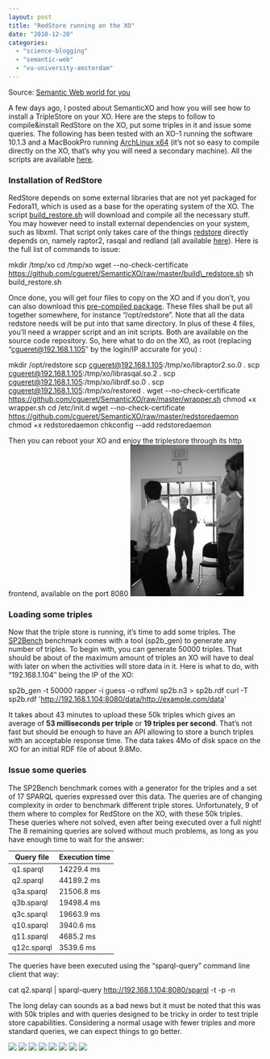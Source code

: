 ```yaml
---
layout: post
title: "RedStore running on the XO"
date: "2010-12-20"
categories: 
  - "science-blogging"
  - "semantic-web"
  - "vu-university-amsterdam"
---
```


Source: [Semantic Web world for you](http://semweb4u.wordpress.com/feed/)

A few days ago, I posted about SemanticXO and how you will see how to install a TripleStore on your XO. Here are the steps to follow to compile&install RedStore on the XO, put some triples in it and issue some queries. The following has been tested with an XO-1 running the software 10.1.3 and a MacBookPro running [ArchLinux x64](http://www.archlinux.org "ArchLinux") (it’s not so easy to compile directly on the XO, that’s why you will need a secondary machine). All the scripts are available [here](https://github.com/cgueret/SemanticXO "SemanticXO on GitHub").

### Installation of RedStore

RedStore depends on some external libraries that are not yet packaged for Fedora11, which is used as a base for the operating system of the XO. The script [build\_restore.sh](https://github.com/cgueret/SemanticXO/blob/master/build_redstore.sh "Script to compile redstore") will download and compile all the necessary stuff. You may however need to install external dependencies on your system, such as libxml. That script only takes care of the things [redstore](http://www.aelius.com/njh/redstore/ "RedStore") directly depends on, namely raptor2, rasqal and redland (all available [here](http://librdf.org/)). Here is the full list of commands to issue:

mkdir /tmp/xo
cd /tmp/xo
wget --no-check-certificate https://github.com/cgueret/SemanticXO/raw/master/build\_redstore.sh
sh build\_restore.sh

Once done, you will get four files to copy on the XO and if you don’t, you can also download this [pre-compiled package](https://github.com/cgueret/SemanticXO/raw/master/redstore-for-xo.tar.gz). These files shall be put all together somewhere, for instance “/opt/redstore”. Note that all the data redstore needs will be put into that same directory. In plus of these 4 files, you’ll need a wrapper script and an init scripts. Both are available on the source code repository. So, here what to do on the XO, as root (replacing “cgueret@192.168.1.105″ by the login/IP accurate for you) :

mkdir /opt/redstore
scp cgueret@192.168.1.105:/tmp/xo/libraptor2.so.0 .
scp cgueret@192.168.1.105:/tmp/xo/librasqal.so.2 .
scp cgueret@192.168.1.105:/tmp/xo/librdf.so.0 .
scp cgueret@192.168.1.105:/tmp/xo/restored .
wget --no-check-certificate https://github.com/cgueret/SemanticXO/raw/master/wrapper.sh
chmod +x wrapper.sh
cd /etc/init.d
wget --no-check-certificate https://github.com/cgueret/SemanticXO/raw/master/redstoredaemon
chmod +x redstoredaemon
chkconfig --add redstoredaemon

Then you can reboot your XO and enjoy the triplestore through its http frontend, available on the port 8080 ![:)](images/icon_smile.gif)

### Loading some triples

Now that the triple store is running, it’s time to add some triples. The [SP2Bench](http://dbis.informatik.uni-freiburg.de/index.php?project=SP2B "Homepage of SP2Bench") benchmark comes with a tool (sp2b\_gen) to generate any number of triples. To begin with, you can generate 50000 triples. That should be about of the maximum amount of triples an XO will have to deal with later on when the activities will store data in it. Here is what to do, with “192.168.1.104″ being the IP of the XO:

sp2b\_gen -t 50000
rapper -i guess -o rdfxml sp2b.n3 > sp2b.rdf
curl -T sp2b.rdf 'http://192.168.1.104:8080/data/http://example.com/data'

It takes about 43 minutes to upload these 50k triples which gives an average of **53 milliseconds per triple** or **19 triples per second**. That’s not fast but should be enough to have an API allowing to store a bunch triples with an acceptable response time. The data takes 4Mo of disk space on the XO for an initial RDF file of about 9.8Mo.

### Issue some queries

The SP2Bench benchmark comes with a generator for the triples and a set of 17 SPARQL queries expressed over this data. The queries are of changing complexity in order to benchmark different triple stores. Unfortunately, 9 of them where to complex for RedStore on the XO, with these 50k triples. These queries where not solved, even after being executed over a full night! The 8 remaining queries are solved without much problems, as long as you have enough time to wait for the answer:

| Query file | Execution time |
| --- | --- |
| q1.sparql | 14229.4 ms |
| q2.sparql | 44189.2 ms |
| q3a.sparql | 21506.8 ms |
| q3b.sparql | 19498.4 ms |
| q3c.sparql | 19663.9 ms |
| q10.sparql | 3940.6 ms |
| q11.sparql | 4685.2 ms |
| q12c.sparql | 3539.6 ms |

The queries have been executed using the “sparql-query” command line client that way:

cat q2.sparql | sparql-query http://192.168.1.104:8080/sparql -t -p -n

The long delay can sounds as a bad news but it must be noted that this was with 50k triples and with queries designed to be tricky in order to test triple store capabilities. Considering a normal usage with fewer triples and more standard queries, we can expect things to go better.

  
[![](http://feeds.wordpress.com/1.0/comments/semweb4u.wordpress.com/21/)](http://feeds.wordpress.com/1.0/gocomments/semweb4u.wordpress.com/21/) [![](http://feeds.wordpress.com/1.0/delicious/semweb4u.wordpress.com/21/)](http://feeds.wordpress.com/1.0/godelicious/semweb4u.wordpress.com/21/) [![](http://feeds.wordpress.com/1.0/facebook/semweb4u.wordpress.com/21/)](http://feeds.wordpress.com/1.0/gofacebook/semweb4u.wordpress.com/21/) [![](http://feeds.wordpress.com/1.0/twitter/semweb4u.wordpress.com/21/)](http://feeds.wordpress.com/1.0/gotwitter/semweb4u.wordpress.com/21/) [![](http://feeds.wordpress.com/1.0/stumble/semweb4u.wordpress.com/21/)](http://feeds.wordpress.com/1.0/gostumble/semweb4u.wordpress.com/21/) [![](http://feeds.wordpress.com/1.0/digg/semweb4u.wordpress.com/21/)](http://feeds.wordpress.com/1.0/godigg/semweb4u.wordpress.com/21/) [![](http://feeds.wordpress.com/1.0/reddit/semweb4u.wordpress.com/21/)](http://feeds.wordpress.com/1.0/goreddit/semweb4u.wordpress.com/21/) ![](http://stats.wordpress.com/b.gif?host=semweb4u.wordpress.com&blog=18410093&post=21&subd=semweb4u&ref=&feed=1)
